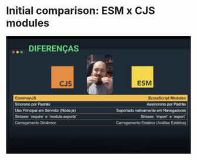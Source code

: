 # Initial comparison: ESM x CJS modules

![comparision-cjs-x-esm](images/comparision-cjs-x-esm.png)
